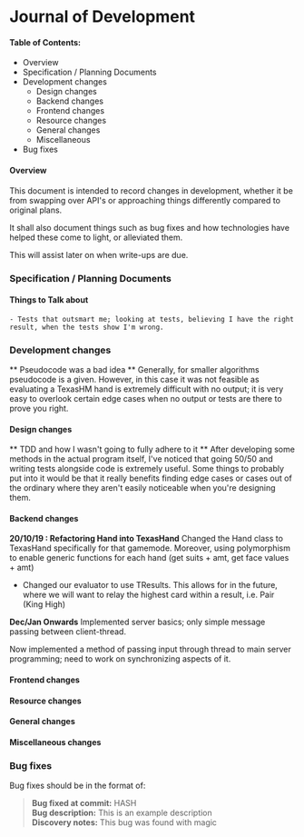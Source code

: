 # Journal of Development

#### Table of Contents:
  * Overview
  * Specification / Planning Documents
  * Development changes
    - Design changes
    - Backend changes
    - Frontend changes
    - Resource changes
    - General changes
    - Miscellaneous
  * Bug fixes




#### Overview
This document is intended to record changes in development, whether it be from swapping over API's or approaching things differently compared to original plans.


It shall also document things such as bug fixes and how technologies have helped these come to light, or alleviated them.

This will assist later on when write-ups are due.

### Specification / Planning Documents
#### Things to Talk about
	- Tests that outsmart me; looking at tests, believing I have the right result, when the tests show I'm wrong.


### Development changes

** Pseudocode was a bad idea **
Generally, for smaller algorithms pseudocode is a given. However, in this case it was not feasible as evaluating a TexasHM hand is extremely difficult with no output; it is very easy to overlook certain edge cases when no output or tests are there to prove you right.


#### Design changes
** TDD and how I wasn't going to fully adhere to it **
After developing some methods in the actual program itself, I've noticed that going 50/50 and writing tests alongside code is extremely useful.
Some things to probably put into it would be that it really benefits finding edge cases or cases out of the ordinary where they aren't easily noticeable when you're designing them.


#### Backend changes

**20/10/19 : Refactoring Hand into TexasHand**
Changed the Hand class to TexasHand specifically for that gamemode. Moreover, using polymorphism to enable generic functions for each hand (get suits + amt, get face values + amt)

- Changed our evaluator to use TResults. This allows for in the future, where we will want to relay the highest card within a result, i.e. Pair (King High)

**Dec/Jan Onwards**
Implemented server basics; only simple message passing between client-thread.

Now implemented a method of passing input through thread to main server programming; need to work on synchronizing aspects of it.



#### Frontend changes

#### Resource changes

#### General changes

#### Miscellaneous changes





### Bug fixes

Bug fixes should be in the format of:

>**Bug fixed at commit:** HASH \
>**Bug description:** This is an example description \
>**Discovery notes:** This bug was found with magic



